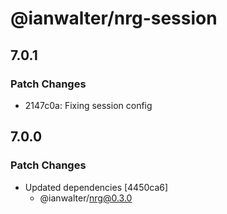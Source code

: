 # @ianwalter/nrg-session

## 7.0.1

### Patch Changes

- 2147c0a: Fixing session config

## 7.0.0

### Patch Changes

- Updated dependencies [4450ca6]
  - @ianwalter/nrg@0.3.0
